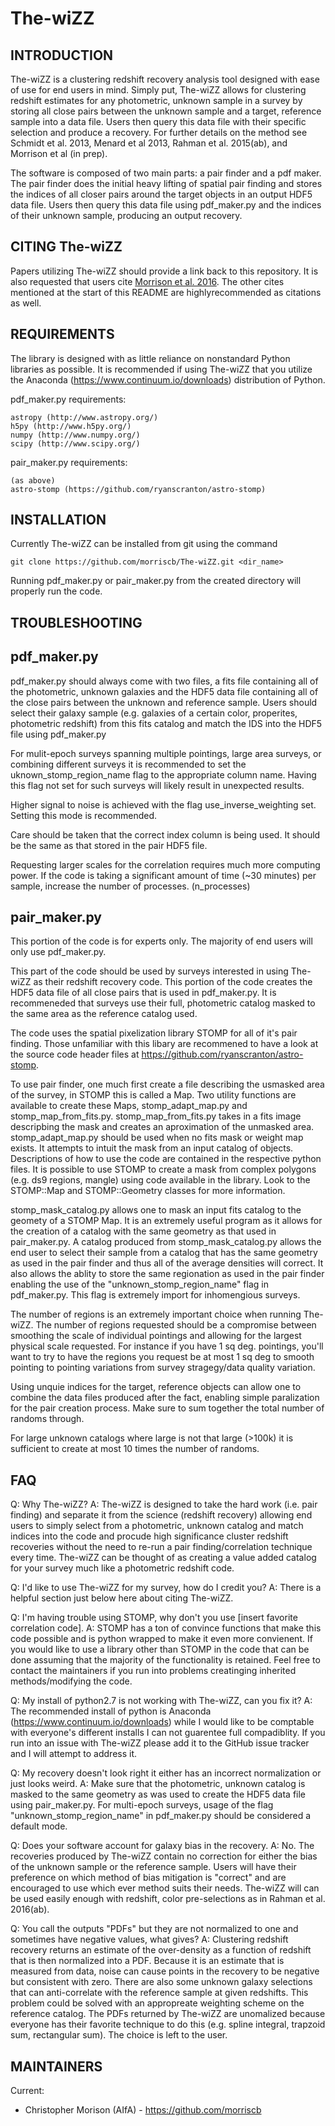 # The-wiZZ


INTRODUCTION
------------

The-wiZZ is a clustering redshift recovery analysis tool designed with ease of
use for end users in mind. Simply put, The-wiZZ allows for clustering redshift
estimates for any photometric, unknown sample in a survey by storing all close
pairs between the unknown sample and a target, reference sample into a data
file. Users then query this data file with their specific selection and produce
a recovery. For further details on the method see Schmidt et al. 2013, Menard et
al 2013, Rahman et al. 2015(ab), and Morrison et al (in prep).

The software is composed of two main parts: a pair finder and a pdf maker. The
pair finder does the initial heavy lifting of spatial pair finding and stores
the indices of all closer pairs around the target objects in an output HDF5
data file. Users then query this data file using pdf_maker.py and the indices of
their unknown sample, producing an output recovery.

CITING The-wiZZ
---------------

Papers utilizing The-wiZZ should provide a link back to this repository. It is
also requested that users cite
[Morrison et al. 2016](http://adsabs.harvard.edu/abs/2016arXiv160909085M). The
other cites mentioned at the start of this README are highlyrecommended as
citations as well.

REQUIREMENTS
------------

The library is designed with as little reliance on nonstandard Python libraries
as possible. It is recommended if using The-wiZZ that you utilize the Anaconda
(https://www.continuum.io/downloads) distribution of Python.

pdf_maker.py requirements:

    astropy (http://www.astropy.org/)
    h5py (http://www.h5py.org/)
    numpy (http://www.numpy.org/)
    scipy (http://www.scipy.org/)
    
pair_maker.py requirements:

    (as above)
    astro-stomp (https://github.com/ryanscranton/astro-stomp)

INSTALLATION
------------

Currently The-wiZZ can be installed from git using the command

    git clone https://github.com/morriscb/The-wiZZ.git <dir_name>

Running pdf_maker.py or pair_maker.py from the created directory will properly
run the code.

TROUBLESHOOTING
---------------

pdf_maker.py
------------

pdf_maker.py should always come with two files, a fits file containing all of
the photometric, unknown galaxies and the HDF5 data file containing all of the
close pairs between the unknown and reference sample. Users should select their
galaxy sample (e.g. galaxies of a certain color, properites, photometric
redshift) from this fits catalog and match the IDS into the HDF5 file using 
pdf_maker.py

For mulit-epoch surveys spanning multiple pointings, large area surveys, or
combining different surveys it is recommended to set the
uknown_stomp_region_name flag to the appropriate column name. Having this
flag not set for such surveys will likely result in unexpected results.

Higher signal to noise is achieved with the flag use_inverse_weighting set.
Setting this mode is recommended.

Care should be taken that the correct index column is being used. It should be
the same as that stored in the pair HDF5 file.

Requesting larger scales for the correlation requires much more computing power.
If the code is taking a significant amount of time (~30 minutes) per sample,
increase the number of processes. (n_processes)

pair_maker.py
-------------

This portion of the code is for experts only. The majority of end users will
only use pdf_maker.py.

This part of the code should be used by surveys interested in using The-wiZZ as
their redshift recovery code. This portion of the code creates the HDF5 data
file of all close pairs that is used in pdf_maker.py. It is recommeneded that
surveys use their full, photometric catalog masked to the same area as the
reference catalog used.

The code uses the spatial pixelization library STOMP for all of it's pair
finding. Those unfamiliar with this libary are recommened to have a look at the
source code header files at https://github.com/ryanscranton/astro-stomp. 

To use pair finder, one much first create a file describing the usmasked area of
the survey, in STOMP this is called a Map. Two utility functions are available
to create these Maps, stomp_adapt_map.py and stomp_map_from_fits.py.
stomp_map_from_fits.py takes in a fits image descripbing the mask and creates an
aproximation of the unmasked area. stomp_adapt_map.py should be used when no
fits mask or weight map exists. It attempts to intuit the mask from an input
catalog of objects. Descriptions of how to use the code are contained in the 
respective python files. It is possible to use STOMP to create a mask from
complex polygons (e.g. ds9 regions, mangle) using code available in the library.
Look to the STOMP::Map and STOMP::Geometry classes for more information.

stomp_mask_catalog.py allows one to mask an input fits catalog to the geomety of
a STOMP Map. It is an extremely useful program as it allows for the creation of
a catalog with the same geometry as that used in pair_maker.py. A catalog
produced from stomp_mask_catalog.py allows the end user to select their sample
from a catalog that has the same geometry as used in the pair finder and thus
all of the average densities will correct. It also allows the ablity to store
the same regionation as used in the pair finder enabling the use of the
"unknown_stomp_region_name" flag in pdf_maker.py. This flag is extremely import
for inhomengious surveys.

The number of regions is an extremely important choice when running The-wiZZ.
The number of regions requested should be a compromise between smoothing the
scale of individual pointings and allowing for the largest physical scale
requested. For instance if you have 1 sq deg. pointings, you'll want to try to
have the regions you request be at most 1 sq deg to smooth pointing to pointing
variations from survey stragegy/data quality variation.

Using unquie indices for the target, reference objects can allow one to combine
the data files produced after the fact, enabling simple paralization for the
pair creation process. Make sure to sum together the total number of randoms
through.

For large unknown catalogs where large is not that large (>100k) it is
sufficient to create at most 10 times the number of randoms.

FAQ
---

Q: Why The-wiZZ?
A: The-wiZZ is designed to take the hard work (i.e. pair finding) and separate
it from the science (redshift recovery) allowing end users to simply select from
a photometric, unknown catalog and match indices into the code and procude high
significance cluster redshift recoveries without the need to re-run a pair
finding/correlation technique every time. The-wiZZ can be thought of as creating
a value added catalog for your survey much like a photometric redshift code.

Q: I'd like to use The-wiZZ for my survey, how do I credit you?
A: There is a helpful section just below here about citing The-wiZZ.

Q: I'm having trouble using STOMP, why don't you use [insert favorite
correlation code].
A: STOMP has a ton of convince functions that make this code possible and is
python wrapped to make it even more convienent. If you would like to use a
library other than STOMP in the code that can be done assuming that the majority
of the functionality is retained. Feel free to contact the maintainers if you
run into problems creatinging inherited methods/modifying the code.

Q: My install of python2.7 is not working with The-wiZZ, can you fix it?
A: The recommended install of python is Anaconda
(https://www.continuum.io/downloads) while I would like to be comptable with
everyone's different installs I can not guarentee full compadiblity. If you
run into an issue with The-wiZZ please add it to the GitHub issue tracker and I
will attempt to address it.

Q: My recovery doesn't look right it either has an incorrect normalization or
just looks weird.
A: Make sure that the photometric, unknown catalog is masked to the same
geometry as was used to create the HDF5 data file using pair_maker.py. For
multi-epoch surveys, usage of the flag "unknown_stomp_region_name" in
pdf_maker.py should be considered a default mode.

Q: Does your software account for galaxy bias in the recovery.
A: No. The recoveries produced by The-wiZZ contain no correction for either the
bias of the unknown sample or the reference sample. Users will have their
preference on which method of bias mitigation is "correct" and are encouraged to
use which ever method suits their needs. The-wiZZ will can be used easily enough
with redshift, color pre-selections as in Rahman et al. 2016(ab).

Q: You call the outputs "PDFs" but they are not normalized to one and sometimes
have negative values, what gives?
A: Clustering redshift recovery returns an estimate of the over-density as a
function of redshift that is then normalized into a PDF. Because it is an
estimate that is measured from data, noise can cause points in the recovery
to be negative but consistent with zero. There are also some unknown galaxy
selections that can anti-correlate with the reference sample at given redshifts.
This problem could be solved with an appropreate weighting scheme on the
reference catalog. The PDFs returned by The-wiZZ are unomalized because everyone
has their favorite technique to do this (e.g. spline integral, trapzoid sum,
rectangular sum). The choice is left to the user.

MAINTAINERS
-----------

Current:
 * Christopher Morison (AIfA) - https://github.com/morriscb